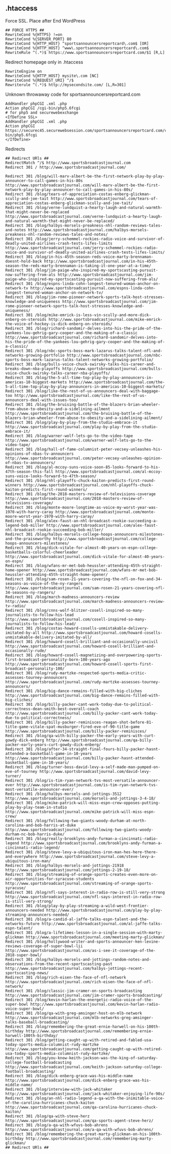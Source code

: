 ## .htaccess

Force SSL.  Place after End WordPress

    ## FORCE HTTPS ##
    RewriteCond %{HTTPS} !=on
    RewriteCond %{SERVER_PORT} 80
    RewriteCond %{HTTP_HOST} ^sportsannouncersreportcard\.com$ [OR]
    RewriteCond %{HTTP_HOST} ^www\.sportsannouncersreportcard\.com$
    RewriteRule ^(.*)$ https://www.sportsannouncersreportcard.com/$1 [R,L]
    
Redirect homepage only in .htaccess
    
    RewriteEngine on
    RewriteCond %{HTTP_HOST} mysite\.com [NC]
    RewriteCond %{REQUEST_URI} ^/$
    Rewriterule ^(.*)$ http://mysecondsite.com/ [L,R=301]

Unknown throwaway code for sportsannouncersreportcard.com

    AddHandler phpCGI .xml .php
    Action phpCGI /cgi-bin/php5.6fcgi
    # for php5 and securewebexchange
    <IfDefine SSL>
    AddHandler phpCGI .xml .php
    Action phpCGI https://securec45.securewebsession.com/sportsannouncersreportcard.com/cgi-bin/php5.6fcgi
    </IfDefine>
    
Redirects

    ## Redirect URls ##
    RedirectMatch ^/$ http://www.sportsbroadcastjournal.com
    Redirect 301 / http://www.sportsbroadcastjournal.com/

    Redirect 301 /blog/will-marv-albert-be-the-first-network-play-by-play-announcer-to-call-games-in-his-80s http://www.sportsbroadcastjournal.com/will-marv-albert-be-the-first-network-play-by-play-announcer-to-call-games-in-his-80s/
    Redirect 301 /blog/tears-of-appreciation-costas-enberg-glickman-scully-and-joe-tait http://www.sportsbroadcastjournal.com/tears-of-appreciation-costas-enberg-glickman-scully-and-joe-tait/
    Redirect 301 /blog/verne-lundquist-a-hearty-laugh-and-natural-warmth-that-might-never-be-replaced http://www.sportsbroadcastjournal.com/verne-lundquist-a-hearty-laugh-and-natural-warmth-that-might-never-be-replaced/
    Redirect 301 /blog/halbys-morsels-preakness-nhl-random-reviews-tales-and-notes http://www.sportsbroadcastjournal.com/halbys-morsels-preakness-nhl-random-reviews-tales-and-notes/
    Redirect 301 /blog/jerry-schemmel-rockies-radio-voice-and-survivor-of-deadly-united-airlines-crash-tests-lifes-limits http://www.sportsbroadcastjournal.com/jerry-schemmel-rockies-radio-voice-and-survivor-of-deadly-united-airlines-crash-tests-lifes-limits/
    Redirect 301 /blog/in-his-45th-season-reds-voice-marty-brennaman-doesnt-hold-back http://www.sportsbroadcastjournal.com/in-his-45th-season-the-reds-marty-brennaman-is-taking-it-one-year-at-a-time/
    Redirect 301 /blog/jim-paige-who-inspired-my-sportscasting-pursuit-now-suffering-from-als http://www.sportsbroadcastjournal.com/jim-paige-who-inspired-my-sportscasting-pursuit-now-suffering-from-als/
    Redirect 301 /blog/espns-linda-cohn-longest-tenured-woman-anchor-on-network-tv http://www.sportsbroadcastjournal.com/espns-linda-cohn-longest-tenured-woman-anchor-on-network-tv/
    Redirect 301 /blog/jim-rome-pioneer-network-sports-talk-host-stresses-knowledge-and-uniqueness http://www.sportsbroadcastjournal.com/jim-rome-pioneer-network-sports-talk-host-stresses-knowledge-and-uniqueness/
    Redirect 301 /blog/mike-emrick-is-less-vin-scully-and-more-dick-enberg-on-steroids http://www.sportsbroadcastjournal.com/mike-emrick-the-voice-of-hockey-is-dick-enberg-on-steroids/
    Redirect 301 /blog/richard-sandomir-delves-into-his-the-pride-of-the-yankees-lou-gehrig-gary-cooper-and-the-making-of-a-classic http://www.sportsbroadcastjournal.com/richard-sandomir-delves-into-his-the-pride-of-the-yankees-lou-gehrig-gary-cooper-and-the-making-of-a-classic/
    Redirect 301 /blog/nbc-sports-boss-mark-lazarus-talks-talent-nfl-and-networks-growing-portfolio http://www.sportsbroadcastjournal.com/nbc-sports-boss-mark-lazarus-talks-talent-networks-growing-portfolio/
    Redirect 301 /blog/bulls-voice-chuck-swirsky-talks-his-career-and-breaks-down-nba-playoffs http://www.sportsbroadcastjournal.com/bulls-voice-chuck-swirsky-talks-career-nba-playoffs/
    Redirect 301 /blog/the-5-all-time-top-play-by-play-announcers-in-americas-10-biggest-markets http://www.sportsbroadcastjournal.com/the-5-all-time-top-play-by-play-announcers-in-americas-10-biggest-markets/
    Redirect 301 /blog/like-the-rest-of-us-announcers-deal-with-baggage-too http://www.sportsbroadcastjournal.com/like-the-rest-of-us-announcers-deal-with-issues-too/
    Redirect 301 /blog/the-bruising-battle-of-the-blazers-brian-wheeler-from-abuse-to-obesity-and-a-sidelining-ailment http://www.sportsbroadcastjournal.com/the-bruising-battle-of-the-blazers-brian-wheeler-from-abuse-to-obesity-and-a-sidelining-ailment/
    Redirect 301 /blog/play-by-play-from-the-studio-embrace-it http://www.sportsbroadcastjournal.com/play-by-play-from-the-studio-embrace-it/
    Redirect 301 /blog/warner-wolf-lets-go-to-the-video-tape http://www.sportsbroadcastjournal.com/warner-wolf-lets-go-to-the-video-tape/
    Redirect 301 /blog/hall-of-fame-columnist-peter-vecsey-unleashes-his-opinions-of-nbas-tv-announcers http://www.sportsbroadcastjournal.com/peter-vecsey-unleashes-opinion-of-nbas-tv-announcers/
    Redirect 301 /blog/al-mccoy-suns-voice-soon-85-looks-forward-to-his-47th-season-this-fall http://www.sportsbroadcastjournal.com/al-mccoy-suns-voice-looks-forward-to-47th-season/
    Redirect 301 /blog/nhl-playoffs-chuck-kaiton-predicts-first-round-winners http://www.sportsbroadcastjournal.com/nhl-playoffs-chuck-kaiton-predicts-first-round-winners/
    Redirect 301 /blog/the-2018-masters-review-of-televisions-coverage http://www.sportsbroadcastjournal.com/2018-masters-review-of-televisions-coverage/
    Redirect 301 /blog/monte-moore-longtime-as-voice-my-worst-year-was-1970-with-harry-caray http://www.sportsbroadcastjournal.com/monte-moore-worst-year-1970-with-harry-caray/
    Redirect 301 /blog/alex-faust-an-nhl-broadcast-rookie-succeeding-a-legend-bob-miller http://www.sportsbroadcastjournal.com/alex-faust-nhl-broadcast-rookie-succeeding-bob-miller/
    Redirect 301 /blog/halbys-morsels-college-hoops-announcers-milestones-and-the-praiseworthy http://www.sportsbroadcastjournal.com/college-hoops-announcers-milestones/
    Redirect 301 /blog/dick-vitale-for-almost-40-years-on-espn-college-basketballs-colorful-cheerleader http://www.sportsbroadcastjournal.com/dick-vitale-for-almost-40-years-on-espn/
    Redirect 301 /blog/wfans-mr-met-bob-heussler-attending-45th-straight-home-opener http://www.sportsbroadcastjournal.com/wfans-mr-met-bob-heussler-attending-45th-straight-home-opener/
    Redirect 301 /blog/sam-rosen-21-years-covering-the-nfl-on-fox-and-34-seasons-as-voice-of-the-ny-rangers http://www.sportsbroadcastjournal.com/sam-rosen-21-years-covering-nfl-34-seasons-ny-rangers/
    Redirect 301 /blog/march-madness-announcers-review http://www.sportsbroadcastjournal.com/march-madness-announcers-review-tv-radio/
    Redirect 301 /blog/cnns-wolf-blitzer-cosell-inspired-so-many-journalists-to-follow-his-lead http://www.sportsbroadcastjournal.com/cosell-inspired-so-many-journalists-to-follow-his-lead/
    Redirect 301 /blog/costas-howard-cosells-unmistakable-delivery-imitated-by-all http://www.sportsbroadcastjournal.com/howard-cosells-unmistakable-delivery-imitated-by-all/
    Redirect 301 /blog/howard-cosell-brilliant-and-occasionally-uncivil http://www.sportsbroadcastjournal.com/howard-cosell-brilliant-and-occasionally-rude/
    Redirect 301 /blog/howard-cosell-magnetizing-and-overpowering-sports-first-broadcast-personality-born-100-years-ago http://www.sportsbroadcastjournal.com/howard-cosell-sports-first-broadcast-personality-100/
    Redirect 301 /blog/rudy-martzke-respected-sports-media-critic-assesses-tourney-announcers http://www.sportsbroadcastjournal.com/rudy-martzke-assesses-tourney-announcers/
    Redirect 301 /blog/big-dance-remains-filled-with-big-cliches http://www.sportsbroadcastjournal.com/big-dance-remains-filled-with-big-cliches/
    Redirect 301 /blog/billy-packer-cant-work-today-due-to-political-correctness-dean-smith-best-overall-coach http://www.sportsbroadcastjournal.com/billy-packer-cant-work-today-due-to-political-correctness/
    Redirect 301 /blog/billy-packer-reminisces-reagan-shot-before-81-title-game-vitale-spat-musburger-fired-eve-of-90-title-game http://www.sportsbroadcastjournal.com/billy-packer-reminisces/
    Redirect 301 /blog/qa-with-billy-packer-the-early-years-with-curt-gowdy-dick-enberg http://www.sportsbroadcastjournal.com/qa-billy-packer-early-years-curt-gowdy-dick-enberg/
    Redirect 301 /blog/after-34-straight-final-fours-billy-packer-hasnt-attended-a-basketball-game-in-10-years http://www.sportsbroadcastjournal.com/billy-packer-hasnt-attended-basketball-game-in-10-years/
    Redirect 301 /blog/turner-boss-david-levy-a-self-made-man-pumped-on-eve-of-tourney http://www.sportsbroadcastjournal.com/david-levy-turner/
    Redirect 301 /blog/is-tim-ryan-network-tvs-most-versatile-announcer-ever http://www.sportsbroadcastjournal.com/is-tim-ryan-network-tvs-most-versatile-announcer-ever/
    Redirect 301 /blog/halbys-morsels-and-jottings-3512 http://www.sportsbroadcastjournal.com/morsels-and-jottings-3-4-18/
    Redirect 301 /blog/mike-patrick-will-miss-espn-crew-opposes-putting-play-by-play-team-in-studio http://www.sportsbroadcastjournal.com/mike-patrick-will-miss-espn-crew/
    Redirect 301 /blog/following-two-giants-woody-durham-at-north-carolina-and-bob-harris-at-duke http://www.sportsbroadcastjournal.com/following-two-giants-woody-durham-nc-bob-harris-duke/
    Redirect 301 /blog/really-brooklyns-andy-furman-a-cincinnati-radio-legend http://www.sportsbroadcastjournal.com/brooklyns-andy-furman-a-cincinnati-radio-legend/
    Redirect 301 /blog/steve-levy-a-ubiquitous-iron-man-hes-here-there-and-everywhere http://www.sportsbroadcastjournal.com/steve-levy-a-ubiquitous-iron-man/
    Redirect 301 /blog/halbys-morsels-and-jottings-21918 http://www.sportsbroadcastjournal.com/jottings-2-19-18/
    Redirect 301 /blog/streaming-of-orange-sports-creates-even-more-on-air-opportunities-for-syracuse-students http://www.sportsbroadcastjournal.com/streaming-of-orange-sports-syracuse/
    Redirect 301 /blog/nfl-says-interest-in-radio-row-is-still-very-strong http://www.sportsbroadcastjournal.com/nfl-says-interest-in-radio-row-is-still-very-strong/
    Redirect 301 /blog/play-by-play-streaming-a-wild-west-frontier-announcers-needed http://www.sportsbroadcastjournal.com/play-by-play-streaming-announcers-needed/
    Redirect 301 /blog/a-candid-al-jaffe-talks-espn-talent-and-the-networks-future http://www.sportsbroadcastjournal.com/al-jaffe-talks-espn-talent/
    Redirect 301 /blog/a-lifetimes-lesson-in-a-single-session-with-marty-glickman http://www.sportsbroadcastjournal.com/meeting-marty-glickman/
    Redirect 301 /blog/hollywood-writer-and-sports-announcer-ken-levine-reviews-coverage-of-super-bowl-lii http://www.sportsbroadcastjournal.com/as-i-see-it-coverage-of-the-2018-super-bowl/
    Redirect 301 /blog/halbys-morsels-and-jottings-random-notes-and-observations-from-the-recent-sportscasting-past http://www.sportsbroadcastjournal.com/halbys-jottings-recent-sportscasting-news/
    Redirect 301 /blog/rich-eisen-the-face-of-nfl-network http://www.sportsbroadcastjournal.com/rich-eisen-the-face-of-nfl-network/
    Redirect 301 /blog/classic-jim-cramer-on-sports-broadcasting http://www.sportsbroadcastjournal.com/jim-cramer-sports-broadcasting/
    Redirect 301 /blog/kevin-harlan-the-energetic-radio-voice-of-the-super-bowl http://www.sportsbroadcastjournal.com/kevin-harlan-radio-voice-super-bowl/
    Redirect 301 /blog/qa-with-greg-amsinger-host-on-mlb-network http://www.sportsbroadcastjournal.com/mlb-networks-greg-amsinger-talks-baseball-broadcasting/
    Redirect 301 /blog/remembering-the-great-ernie-harwell-on-his-100th-birthday http://www.sportsbroadcastjournal.com/remembering-ernie-harwell-100th-birthday/
    Redirect 301 /blog/getting-caught-up-with-retired-and-fabled-usa-today-sports-media-columnist-rudy-martzke http://www.sportsbroadcastjournal.com/getting-caught-up-with-retired-usa-today-sports-media-columnist-rudy-martzke/
    Redirect 301 /blog/you-know-keith-jackson-was-the-king-of-saturday-college-football-broadcasting http://www.sportsbroadcastjournal.com/keith-jackson-saturday-college-football-broadcasting/
    Redirect 301 /blog/dick-enberg-grace-was-his-middle-name http://www.sportsbroadcastjournal.com/dick-enberg-grace-was-his-middle-name/
    Redirect 301 /blog/interview-with-jack-whitaker http://www.sportsbroadcastjournal.com/jack-whitaker-enjoying-life-90s/
    Redirect 301 /blog/an-nhl-radio-legend-a-qa-with-the-inimitable-voice-of-the-carolina-hurricanes-chuck-kaiton http://www.sportsbroadcastjournal.com/qa-carolina-hurricanes-chuck-kaiton/
    Redirect 301 /blog/qa-with-steve-herz http://www.sportsbroadcastjournal.com/qa-sports-agent-steve-herz/
    Redirect 301 /blog/a-qa-with-wfuvs-bob-ahrens http://www.sportsbroadcastjournal.com/a-qa-with-wfuvs-bob-ahrens/
    Redirect 301 /blog/remembering-the-great-marty-glickman-on-his-100th-birthday http://www.sportsbroadcastjournal.com/remembering-marty-glickman/
    ## Redirect URls ##
